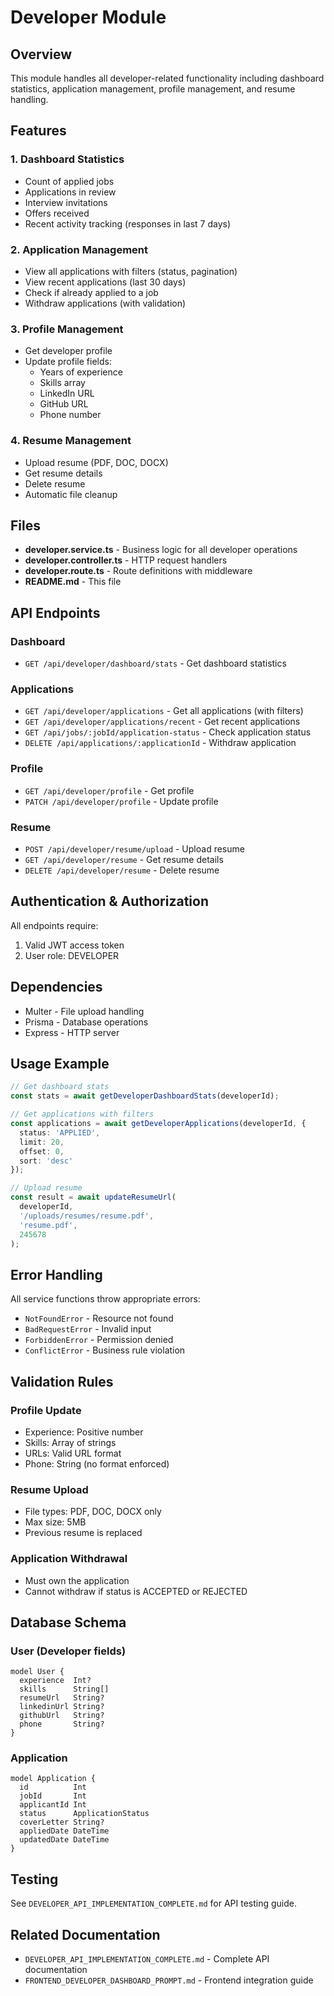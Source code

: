 # Developer Module

## Overview
This module handles all developer-related functionality including dashboard statistics, application management, profile management, and resume handling.

## Features

### 1. Dashboard Statistics
- Count of applied jobs
- Applications in review
- Interview invitations
- Offers received
- Recent activity tracking (responses in last 7 days)

### 2. Application Management
- View all applications with filters (status, pagination)
- View recent applications (last 30 days)
- Check if already applied to a job
- Withdraw applications (with validation)

### 3. Profile Management
- Get developer profile
- Update profile fields:
  - Years of experience
  - Skills array
  - LinkedIn URL
  - GitHub URL
  - Phone number

### 4. Resume Management
- Upload resume (PDF, DOC, DOCX)
- Get resume details
- Delete resume
- Automatic file cleanup

## Files

- **developer.service.ts** - Business logic for all developer operations
- **developer.controller.ts** - HTTP request handlers
- **developer.route.ts** - Route definitions with middleware
- **README.md** - This file

## API Endpoints

### Dashboard
- `GET /api/developer/dashboard/stats` - Get dashboard statistics

### Applications
- `GET /api/developer/applications` - Get all applications (with filters)
- `GET /api/developer/applications/recent` - Get recent applications
- `GET /api/jobs/:jobId/application-status` - Check application status
- `DELETE /api/applications/:applicationId` - Withdraw application

### Profile
- `GET /api/developer/profile` - Get profile
- `PATCH /api/developer/profile` - Update profile

### Resume
- `POST /api/developer/resume/upload` - Upload resume
- `GET /api/developer/resume` - Get resume details
- `DELETE /api/developer/resume` - Delete resume

## Authentication & Authorization
All endpoints require:
1. Valid JWT access token
2. User role: DEVELOPER

## Dependencies
- Multer - File upload handling
- Prisma - Database operations
- Express - HTTP server

## Usage Example

```typescript
// Get dashboard stats
const stats = await getDeveloperDashboardStats(developerId);

// Get applications with filters
const applications = await getDeveloperApplications(developerId, {
  status: 'APPLIED',
  limit: 20,
  offset: 0,
  sort: 'desc'
});

// Upload resume
const result = await updateResumeUrl(
  developerId,
  '/uploads/resumes/resume.pdf',
  'resume.pdf',
  245678
);
```

## Error Handling
All service functions throw appropriate errors:
- `NotFoundError` - Resource not found
- `BadRequestError` - Invalid input
- `ForbiddenError` - Permission denied
- `ConflictError` - Business rule violation

## Validation Rules

### Profile Update
- Experience: Positive number
- Skills: Array of strings
- URLs: Valid URL format
- Phone: String (no format enforced)

### Resume Upload
- File types: PDF, DOC, DOCX only
- Max size: 5MB
- Previous resume is replaced

### Application Withdrawal
- Must own the application
- Cannot withdraw if status is ACCEPTED or REJECTED

## Database Schema

### User (Developer fields)
```prisma
model User {
  experience  Int?
  skills      String[]
  resumeUrl   String?
  linkedinUrl String?
  githubUrl   String?
  phone       String?
}
```

### Application
```prisma
model Application {
  id          Int
  jobId       Int
  applicantId Int
  status      ApplicationStatus
  coverLetter String?
  appliedDate DateTime
  updatedDate DateTime
}
```

## Testing
See `DEVELOPER_API_IMPLEMENTATION_COMPLETE.md` for API testing guide.

## Related Documentation
- `DEVELOPER_API_IMPLEMENTATION_COMPLETE.md` - Complete API documentation
- `FRONTEND_DEVELOPER_DASHBOARD_PROMPT.md` - Frontend integration guide
